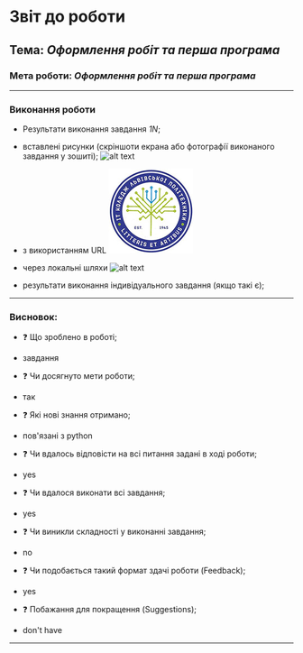 # Звіт до роботи
## Тема: _Оформлення робіт та перша програма_
### Мета роботи: _Оформлення робіт та перша програма_

---
### Виконання роботи
* Результати виконання завдання *1N*;
* вставлені рисунки (скріншоти екрана або фотографії виконаного завдання у зошиті);
    ![alt text](1.png "result")

* з використанням URL ![alt text](https://github.com/BobasB/it_college/raw/main/reports/pictures/logo-lit.jpg "ІТ Коледж")
    
* через локальні шляхи ![alt text](./pictures/logo-lit.jpg "ІТ Коледж")

* результати виконання індивідуального завдання (якщо такі є);

---
### Висновок:

- :question: Що зроблено в роботі;
* завдання
- :question: Чи досягнуто мети роботи;
* так
- :question: Які нові знання отримано;
* пов'язані з python
- :question: Чи вдалось відповісти на всі питання задані в ході роботи;
* yes
- :question: Чи вдалося виконати всі завдання;
* yes
- :question: Чи виникли складності у виконанні завдання;
* no
- :question: Чи подобається такий формат здачі роботи (Feedback);
* yes
- :question: Побажання для покращення (Suggestions);
* don't have

---